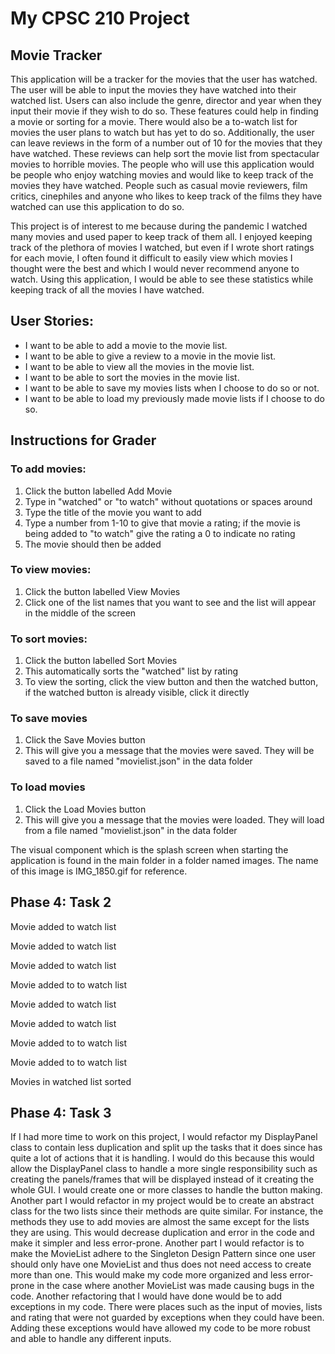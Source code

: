 # My CPSC 210 Project

## Movie Tracker

This application will be a tracker for the movies that the user has watched. The user will be able to input the movies 
they have watched into their watched list. Users can also include the genre, director and year when they input their 
movie if they wish to do so. These features could help in finding a movie or sorting for a movie. There would also be a 
to-watch list for movies the user plans to watch but has yet to do so. Additionally, the user can leave reviews in the
form of a number out of 10 for the movies that they have watched. These reviews can help sort the movie list from 
spectacular movies to horrible movies. The people who will use this application would be people who enjoy watching 
movies and would like to keep track of the movies they have watched. People such as casual movie reviewers, film 
critics, cinephiles and anyone who likes to keep track of the films they have watched can use this application to do so. 

This project is of interest to me because during the pandemic I watched many movies and used paper to keep track of them
all. I enjoyed keeping track of the plethora of movies I watched, but even if I wrote short ratings for each movie, I
often found it difficult to easily view which movies I thought were the best and which I would never recommend anyone to
watch. Using this application, I would be able to see these statistics while keeping track of all the movies I have
watched. 

## User Stories:
- I want to be able to add a movie to the movie list.
- I want to be able to give a review to a movie in the movie list. 
- I want to be able to view all the movies in the movie list. 
- I want to be able to sort the movies in the movie list.
- I want to be able to save my movies lists when I choose to do so or not.
- I want to be able to load my previously made movie lists if I choose to do so. 

## Instructions for Grader
### To add movies: 
1. Click the button labelled Add Movie
2. Type in "watched" or "to watch" without quotations or spaces around
3. Type the title of the movie you want to add 
4. Type a number from 1-10 to give that movie a rating; if the movie is being added to "to watch" give the rating a 0 to
   indicate no rating
5. The movie should then be added
### To view movies:
1. Click the button labelled View Movies
2. Click one of the list names that you want to see and the list will appear in the middle of the screen
### To sort movies: 
1. Click the button labelled Sort Movies
2. This automatically sorts the "watched" list by rating
3. To view the sorting, click the view button and then the watched button, if the watched button is already visible, 
   click it directly
### To save movies
1. Click the Save Movies button
2. This will give you a message that the movies were saved. They will be saved to a file named "movielist.json" in the data folder
### To load movies
1. Click the Load Movies button
2. This will give you a message that the movies were loaded. They will load from a file named "movielist.json" in the data folder 

The visual component which is the splash screen when starting the application is found in the main folder in a folder 
named images. The name of this image is IMG_1850.gif for reference.

## Phase 4: Task 2
Movie added to watch list

Movie added to watch list

Movie added to watch list

Movie added to to watch list

Movie added to watch list

Movie added to watch list

Movie added to to watch list

Movie added to to watch list

Movies in watched list sorted

## Phase 4: Task 3

If I had more time to work on this project, I would refactor my DisplayPanel class to contain less duplication and 
split up the tasks that it does since has quite a lot of actions that it is handling. I would do this because this would
allow the DisplayPanel class to handle a more single responsibility such as creating the panels/frames that will be 
displayed instead of it creating the whole GUI. I would create one or more classes to handle the button making. Another 
part I would refactor in my project would be to create an abstract class for the two lists since their methods are 
quite similar. For instance, the methods they use to add movies are almost the same except for the lists they are using. 
This would decrease duplication and error in the code and make it simpler and less error-prone. Another part I would 
refactor is to make the MovieList adhere to the Singleton Design Pattern since one user should only have one MovieList 
and thus does not need access to create more than one. This would make my code more organized and less error-prone in 
the case where another MovieList was made causing bugs in the code. Another refactoring that I would have done would be 
to add exceptions in my code. There were places such as the input of movies, lists and rating that were not guarded by 
exceptions when they could have been. Adding these exceptions would have allowed my code to be more robust and able to 
handle any different inputs. 
